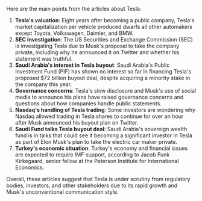 Here are the main points from the articles about Tesla:

1. **Tesla's valuation**: Eight years after becoming a public company, Tesla's market capitalization per vehicle produced dwarfs all other automakers except Toyota, Volkswagen, Daimler, and BMW.
2. **SEC investigation**: The US Securities and Exchange Commission (SEC) is investigating Tesla due to Musk's proposal to take the company private, including why he announced it on Twitter and whether his statement was truthful.
3. **Saudi Arabia's interest in Tesla buyout**: Saudi Arabia's Public Investment Fund (PIF) has shown no interest so far in financing Tesla's proposed $72 billion buyout deal, despite acquiring a minority stake in the company this year.
4. **Governance concerns**: Tesla's slow disclosure and Musk's use of social media to announce his plans have raised governance concerns and questions about how companies handle public statements.
5. **Nasdaq's handling of Tesla trading**: Some investors are wondering why Nasdaq allowed trading in Tesla shares to continue for over an hour after Musk announced his buyout plan on Twitter.
6. **Saudi Fund talks Tesla buyout deal**: Saudi Arabia's sovereign wealth fund is in talks that could see it becoming a significant investor in Tesla as part of Elon Musk's plan to take the electric car maker private.
7. **Turkey's economic situation**: Turkey's economy and financial issues are expected to require IMF support, according to Jacob Funk Kirkegaard, senior fellow at the Peterson Institute for International Economics.

Overall, these articles suggest that Tesla is under scrutiny from regulatory bodies, investors, and other stakeholders due to its rapid growth and Musk's unconventional communication style.